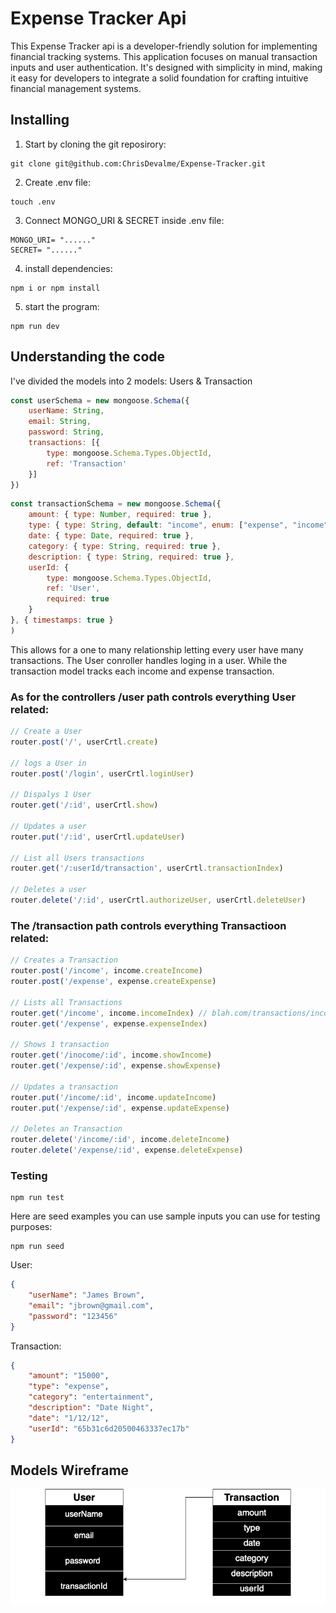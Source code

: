 # Expense Tracker Api

This Expense Tracker api is a developer-friendly solution for implementing financial tracking systems. This application focuses on manual transaction inputs and user authentication. It's designed with simplicity in mind, making it easy for developers to integrate a solid foundation for crafting intuitive financial management systems.

## Installing

1) Start by cloning the git reposirory:

```
git clone git@github.com:ChrisDevalme/Expense-Tracker.git
```

2) Create .env file:

```
touch .env
```

3) Connect MONGO_URI & SECRET inside .env file:

```
MONGO_URI= "......"
SECRET= "......"
```
4) install dependencies:

```
npm i or npm install
```

5) start the program:

```
npm run dev
```

## Understanding the code 

I've divided the models into 2 models: Users & Transaction
``` javascript
const userSchema = new mongoose.Schema({
    userName: String,
    email: String,
    password: String,
    transactions: [{ 
        type: mongoose.Schema.Types.ObjectId, 
        ref: 'Transaction'
    }]
})
```
``` javascript
const transactionSchema = new mongoose.Schema({
    amount: { type: Number, required: true },
    type: { type: String, default: "income", enum: ["expense", "income"], required: true },
    date: { type: Date, required: true },
    category: { type: String, required: true },
    description: { type: String, required: true },
    userId: {
        type: mongoose.Schema.Types.ObjectId,
        ref: 'User',
        required: true
    }
}, { timestamps: true }
)
```
This allows for a one to many relationship letting every user have many transactions.
The User conroller handles loging in a user. While the transaction model tracks each income and expense transaction.


### As for the controllers /user path controls everything User related: 
```javascript
// Create a User
router.post('/', userCrtl.create)

// logs a User in 
router.post('/login', userCrtl.loginUser)

// Dispalys 1 User
router.get('/:id', userCrtl.show)

// Updates a user 
router.put('/:id', userCrtl.updateUser)

// List all Users transactions
router.get('/:userId/transaction', userCrtl.transactionIndex)

// Deletes a user
router.delete('/:id', userCrtl.authorizeUser, userCrtl.deleteUser)
```

### The /transaction path controls everything Transactioon related:
```javascript
// Creates a Transaction
router.post('/income', income.createIncome)
router.post('/expense', expense.createExpense)

// Lists all Transactions
router.get('/income', income.incomeIndex) // blah.com/transactions/income
router.get('/expense', expense.expenseIndex)

// Shows 1 transaction
router.get('/inocome/:id', income.showIncome)
router.get('/expense/:id', expense.showExpense)

// Updates a transaction
router.put('/income/:id', income.updateIncome)
router.put('/expense/:id', expense.updateExpense)

// Deletes an Transaction
router.delete('/income/:id', income.deleteIncome)
router.delete('/expense/:id', expense.deleteExpense)
```

### Testing 
```
npm run test
```
Here are seed examples you can use sample inputs you can use for testing purposes: 
```
npm run seed
```
User:
```JSON
{
    "userName": "James Brown",
    "email": "jbrown@gmail.com",
    "password": "123456"
}
```
Transaction: 
```JSON
{
    "amount": "15000",
    "type": "expense",
    "category": "entertainment",
    "description": "Date Night",
    "date": "1/12/12",
    "userId": "65b31c6d20500463337ec17b"
}
```
## Models Wireframe

<img src="/imports/expense-tracker(EMD).png "/>
